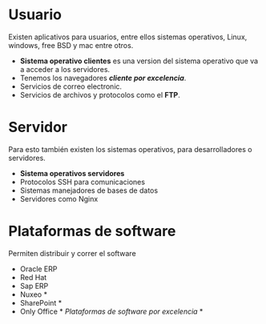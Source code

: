# Usuario
Existen aplicativos para usuarios, entre ellos sistemas operativos, Linux, windows, free BSD y mac entre otros.
- **Sistema operativo clientes** es una version del sistema operativo que va a acceder a los servidores.
- Tenemos los navegadores ***cliente por excelencia***.
- Servicios de correo electronic.
- Servicios de archivos  y protocolos como el **FTP**.
# Servidor
Para esto también existen los sistemas operativos, para desarrolladores o servidores.
- **Sistema operativos servidores**
- Protocolos SSH para comunicaciones
- Sistemas manejadores de bases de datos
- Servidores como Nginx
# Plataformas de software
Permiten distribuir y correr el software
- Oracle ERP
- Red Hat
- Sap ERP
- Nuxeo *
- SharePoint *
- Only Office *
*Plataformas de software por excelencia* * 